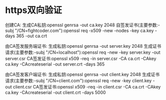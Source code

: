 # https双向验证

创建CA:
    生成CA私钥:openssl genrsa -out ca.key 2048
    自签发证书(主要参数:-subj "/CN=fightcoder.com"):openssl req -x509 -new -nodes -key ca.key -days 365 -out ca.crt

由CA签发服务端证书:
    生成私钥:openssl genrsa -out server.key 2048
    生成证书请求(主要参数:-subj "/CN=localhost"):openssl req -new -key server.key -out server.csr
    CA签发证书:openssl x509 -req -in server.csr -CA ca.crt -CAkey ca.key -CAcreateserial -out server.crt -days 365

由CA签发客户端证书:
    生成私钥:openssl genrsa -out client.key 2048
    生成证书请求(主要参数:-subj "/CN=client.com"):openssl req -new -key client.key -out client.csr
    CA签发证书:openssl x509 -req -in client.csr -CA ca.crt -CAkey ca.key -CAcreateserial -out client.crt -days 5000

